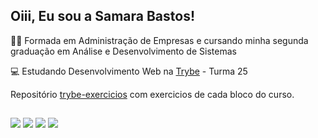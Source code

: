 ## Oiii, Eu sou a Samara Bastos!


👩‍🎓 Formada em Administração de Empresas e cursando minha segunda graduação em Análise e Desenvolvimento de Sistemas

💻 Estudando Desenvolvimento Web na  <a href="https://www.betrybe.com" target="_blank"> Trybe</a> - Turma 25

Repositório <a href="https://github.com/SamaraBastos/trybe-exercicios" target="_blank"> trybe-exercicios</a> com exercicios de cada bloco do curso.

 ##
    
<div> 
  <a href="https://www.instagram.com/samarabbastos/" target="_blank"><img src="https://img.shields.io/badge/-Instagram-%23E4405F?style=for-the-badge&logo=instagram&logoColor=white" target="_blank"></a>
  <a href = "mailto:samarasampaio30@gmail.com"><img src="https://img.shields.io/badge/-Gmail-%23333?style=for-the-badge&logo=gmail&logoColor=white" target="_blank"></a>
  <a href="https://www.linkedin.com/in/samarabastosdealmeida/" target="_blank"><img src="https://img.shields.io/badge/-LinkedIn-%230077B5?style=for-the-badge&logo=linkedin&logoColor=white" target="_blank"></a> 
    <a href="https://www.youtube.com/channel/UCPO4--87XDNpW2sbYMOdXew" target="_blank"><img src="https://img.shields.io/badge/YouTube-FF0000?style=for-the-badge&logo=youtube&logoColor=white" target="_blank"></a>
 
 
</div>

